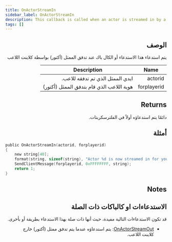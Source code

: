 ```yaml
---
title: OnActorStreamIn
sidebar_label: OnActorStreamIn
description: This callback is called when an actor is streamed in by a player's client.
tags: []
---
```


<VersionWarn name='callback' version='SA-MP 0.3.7' />

<div dir="rtl" style={{ textAlign: "right" }}>

## الوصف

يتم استدعاء هذا الاستدعاء أو الكال باك عند تدفق الممثل (أكتور) بواسطة كلاينت اللاعب

| Name        | Description                                                     |
| ----------- | -------------------------------------------------------------   |
| actorid     | ايدي الممثل الذي تم تدفقه للاعب.                                |
| forplayerid | هوية اللاعب الذي قام بتدفق الممثل (أكتور)                              |

## Returns

دائمًا يتم استدعاؤه أولاً في الفلترسكربتات.

## أمثلة

</div>

```c
public OnActorStreamIn(actorid, forplayerid)
{
    new string[40];
    format(string, sizeof(string), "Actor %d is now streamed in for you.", actorid);
    SendClientMessage(forplayerid, 0xFFFFFFFF, string);
    return 1;
}
```

<div dir="rtl" style={{ textAlign: "right" }}>

## Notes

<TipNPCCallbacks/>

## الاستدعاءات او كالباكات ذات الصلة

قد تكون الاستدعاءات التالية مفيدة، حيث أنها ذات صلة بهذا الاستدعاء بطريقة أو بأخرى.

- [OnActorStreamOut](OnActorStreamOut): يتم استدعاؤه عندما يتم تدفق ممثل (أكتور) خارج كلاينت اللاعب.

</div>
